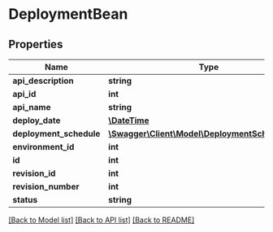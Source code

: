# DeploymentBean

## Properties
Name | Type | Description | Notes
------------ | ------------- | ------------- | -------------
**api_description** | **string** |  | [optional] 
**api_id** | **int** |  | [optional] 
**api_name** | **string** |  | [optional] 
**deploy_date** | [**\DateTime**](\DateTime.md) |  | [optional] 
**deployment_schedule** | [**\Swagger\Client\Model\DeploymentScheduleBean**](DeploymentScheduleBean.md) |  | [optional] 
**environment_id** | **int** |  | [optional] 
**id** | **int** |  | [optional] 
**revision_id** | **int** |  | [optional] 
**revision_number** | **int** |  | [optional] 
**status** | **string** |  | [optional] 

[[Back to Model list]](../README.md#documentation-for-models) [[Back to API list]](../README.md#documentation-for-api-endpoints) [[Back to README]](../README.md)



